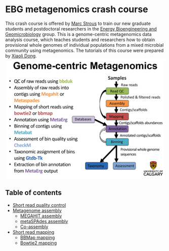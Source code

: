 # EBG metagenomics crash course
This crash course is offered by [Marc Strous](https://www.ucalgary.ca/labs/ebg/people/marc-strous) to train our new graduate students and postdoctoral researchers in the [Energy Bioengineering and Geomicrobiology](https://www.ucalgary.ca/labs/ebg) group. This is a genome-centric metagenomics data analysis course, which teaches students and researchers how to obtain provisional whole genomes of individual populations from a mixed microbial community using metagenomics. The tutorials of this course were prepared by [Xiaoli Dong](https://www.ucalgary.ca/labs/ebg/people/xiaoli-dong).  
![](images/metagenomics_overview.jpg)

## Table of contents
* [Short read quality control](https://github.com/xiaoli-dong/metagenomics_crash_course/tree/master/qc)  
* [Metagenome assembly](https://github.com/xiaoli-dong/metagenomics_crash_course/tree/master/assembly)  
   * [MEGAHIT assembly](https://github.com/xiaoli-dong/metagenomics_crash_course/tree/master/assembly#assembly-of-qc-reads-with-megahit)  
   * [metaSPAdes assembly](https://github.com/xiaoli-dong/metagenomics_crash_course/tree/master/assembly#assembly-of-qc-reads-with-metaspades)  
   * [Co-assembly](https://github.com/xiaoli-dong/metagenomics_crash_course/tree/master/assembly#co-assembly)  
* [Short read mapping](https://github.com/xiaoli-dong/metagenomics_crash_course/tree/master/mapping)  
  * [BBMap mapping](https://github.com/xiaoli-dong/metagenomics_crash_course/tree/master/mapping#short-reads-mapping-using-bbmap)  
  * [Bowtie2 mapping](https://github.com/xiaoli-dong/metagenomics_crash_course/tree/master/mapping#short-reads-mapping-using-bowtie2)
   
